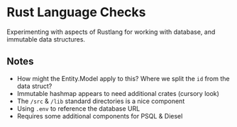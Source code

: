 # Rust Language Checks

Experimenting with aspects of Rustlang for working with database, and immutable data structures.

## Notes

- How might the Entity.Model apply to this? Where we split the `id` from the data struct?
- Immutable hashmap appears to need additional crates (cursory look)
- The `/src` & `/lib` standard directories is a nice component
- Using `.env` to reference the database URL
- Requires some additional components for PSQL & Diesel
 